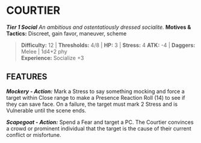 ﻿---
tags:
  - Adversary
  - Creature
  - Statblock

name: 'COURTIER'
tier: 1
type: Social
description: 'An ambitious and ostentatiously dressed socialite.'
motives_and_tactics: 'Discreet, gain favor, maneuver, scheme'
difficulty: '12'
thresholds: '4/8'
hp: '3'
stress: '4'
atk: '-4'
attack: 'Daggers'
range: 'Melee'
damage: '1d4+2 phy'
experience:
  - 'Socialize +3'
feats:
- name: 'Mockery'
  type: 'Action'
  text: 'Mark a Stress to say something mocking and force a target within Close range to make a Presence Reaction Roll (14) to see if they can save face. On a failure, the target must mark 2 Stress and is Vulnerable until the scene ends.'
- name: 'Scapegoat'
  type: 'Action'
  text: 'Spend a Fear and target a PC. The Courtier convinces a crowd or prominent individual that the target is the cause of their current conflict or misfortune.'
layout: Daggerheart Adversary
source: srd-adversary
statblock: true
---

# COURTIER

***Tier 1 Social***
*An ambitious and ostentatiously dressed socialite.*
**Motives & Tactics:** Discreet, gain favor, maneuver, scheme

> **Difficulty:** 12 | **Thresholds:** 4/8 | **HP:** 3 | **Stress:** 4
> **ATK:** -4 | **Daggers:** Melee | 1d4+2 phy  
> **Experience:** Socialize +3

## FEATURES

***Mockery - Action:*** Mark a Stress to say something mocking and force a target within Close range to make a Presence Reaction Roll (14) to see if they can save face. On a failure, the target must mark 2 Stress and is Vulnerable until the scene ends.

***Scapegoat - Action:*** Spend a Fear and target a PC. The Courtier convinces a crowd or prominent individual that the target is the cause of their current conflict or misfortune.
